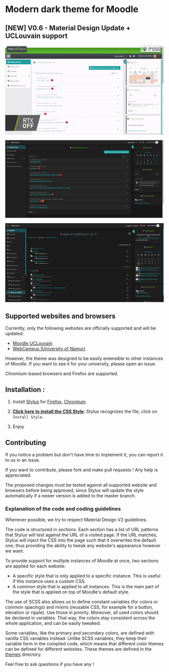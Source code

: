 # Modern dark theme for Moodle

## [NEW] V0.6 - Material Design Update + UCLouvain support

![Before after](assets/webcampus_clean_dark_theme.gif)

![Preview of a course](assets/main_preview.png)

![Dashboard](assets/course_view.png)

## Supported websites and browsers

Currently, only the following websites are officially supported and will be updated:

- [Moodle UCLouvain](https://moodle.uclouvain.be)
- [WebCampus (University of Namur)](https://webcampus.unamur.be/)

However, the theme was designed to be easily extensible to other instances of Moodle. If you want to see it for your university, please open an issue.

Chromium-based browsers and Firefox are supported.

## Installation :

1. Install [Stylus](https://add0n.com/stylus.html) for [Firefox](https://addons.mozilla.org/en-US/firefox/addon/styl-us/), [Chromium](https://chrome.google.com/webstore/detail/stylus/clngdbkpkpeebahjckkjfobafhncgmne).

2. [**Click here to install the CSS Style**](https://raw.githubusercontent.com/martin-danhier/webcampus-dark-theme/master/dark_webcampus.user.css): Stylus recognizes the file, click on `Install Style`.

3. Enjoy

## Contributing

If you notice a problem but don't have time to implement it, you can report it to us in an issue.

If you want to contribute, please fork and make pull requests ! Any help is appreciated.

The proposed changes must be tested against all supported website and browsers before being approved, since Stylus will update the style automatically if a newer version is added to the master branch.

### Explanation of the code and coding guidelines

Whenever possible, we try to respect Material Design V2 guidelines.

The code is structured in *sections*. Each section has a list of URL patterns that Stylus will test against the URL of a visited page. If the URL matches, Stylus will inject the CSS into the page such that it overwrites the default one, thus providing the ability to tweak any website's appearance however we want.

To provide support for multiple instances of Moodle at once, two sections are applied for each website:
- A specific style that is only applied to a specific instance. This is useful if this instance uses a custom CSS.
- A common style that is applied to all instances. This is the main part of the style that is applied on top of Moodle's default style.

The use of SCSS also allows us to define constant variables (for colors or common spacings) and mixins (reusable CSS, for example for a button, elevation or ripple). Use those in priority. Moreover, all used colors should be declared in variables. That way, the colors stay consistent across the whole application, and can be easily tweaked.

Some variables, like the primary and secondary colors, are defined with vanilla CSS variables instead. Unlike SCSS variables, they keep their variable form in the compiled code, which means that different color themes can be defined for different websites. These themes are defined in the [themes](src/themes) directory.

Feel free to ask questions if you have any !
